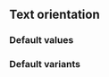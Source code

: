 ## Text orientation


<!-- <values.textOrientation> -->
### Default values

<!-- </values.textOrientation> -->

<!-- <variants.textOrientation> -->
### Default variants

<!-- </variants.textOrientation> -->
